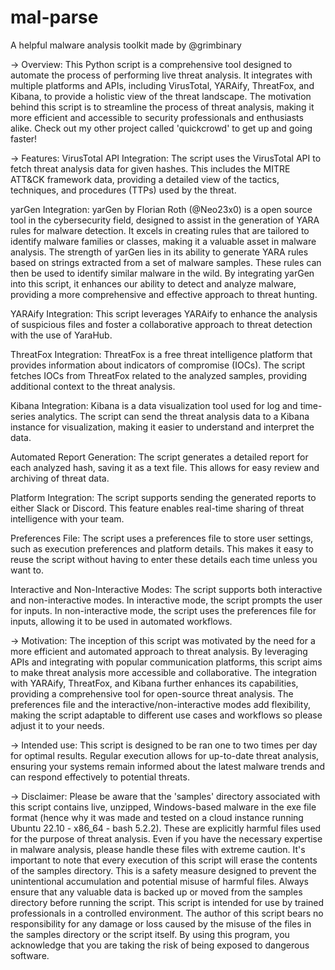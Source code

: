 # mal-parse
A helpful malware analysis toolkit made by @grimbinary

-> Overview: 
This Python script is a comprehensive tool designed to automate the process of performing live threat analysis. It integrates with multiple platforms and APIs, including VirusTotal, YARAify, ThreatFox, and Kibana, to provide a holistic view of the threat landscape. The motivation behind this script is to streamline the process of threat analysis, making it more efficient and accessible to security professionals and enthusiasts alike. Check out my other project called 'quickcrowd' to get up and going faster!

-> Features:
VirusTotal API Integration: The script uses the VirusTotal API to fetch threat analysis data for given hashes. This includes the MITRE ATT&CK framework data, providing a detailed view of the tactics, techniques, and procedures (TTPs) used by the threat.

yarGen Integration: yarGen by Florian Roth (@Neo23x0) is a open source tool in the cybersecurity field, designed to assist in the generation of YARA rules for malware detection. It excels in creating rules that are tailored to identify malware families or classes, making it a valuable asset in malware analysis. The strength of yarGen lies in its ability to generate YARA rules based on strings extracted from a set of malware samples. These rules can then be used to identify similar malware in the wild. By integrating yarGen into this script, it enhances our ability to detect and analyze malware, providing a more comprehensive and effective approach to threat hunting.

YARAify Integration: This script leverages YARAify to enhance the analysis of suspicious files and foster a collaborative approach to threat detection with the use of YaraHub.

ThreatFox Integration: ThreatFox is a free threat intelligence platform that provides information about indicators of compromise (IOCs). The script fetches IOCs from ThreatFox related to the analyzed samples, providing additional context to the threat analysis.

Kibana Integration: Kibana is a data visualization tool used for log and time-series analytics. The script can send the threat analysis data to a Kibana instance for visualization, making it easier to understand and interpret the data.

Automated Report Generation: The script generates a detailed report for each analyzed hash, saving it as a text file. This allows for easy review and archiving of threat data.

Platform Integration: The script supports sending the generated reports to either Slack or Discord. This feature enables real-time sharing of threat intelligence with your team.

Preferences File: The script uses a preferences file to store user settings, such as execution preferences and platform details. This makes it easy to reuse the script without having to enter these details each time unless you want to.

Interactive and Non-Interactive Modes: The script supports both interactive and non-interactive modes. In interactive mode, the script prompts the user for inputs. In non-interactive mode, the script uses the preferences file for inputs, allowing it to be used in automated workflows.

-> Motivation:
The inception of this script was motivated by the need for a more efficient and automated approach to threat analysis. By leveraging APIs and integrating with popular communication platforms, this script aims to make threat analysis more accessible and collaborative. The integration with YARAify, ThreatFox, and Kibana further enhances its capabilities, providing a comprehensive tool for open-source threat analysis. The preferences file and the interactive/non-interactive modes add flexibility, making the script adaptable to different use cases and workflows so please adjust it to your needs. 

-> Intended use: 
This script is designed to be ran one to two times per day for optimal results. Regular execution allows for up-to-date threat analysis, ensuring your systems remain informed about the latest malware trends and can respond effectively to potential threats.

-> Disclaimer:
Please be aware that the 'samples' directory associated with this script contains live, unzipped, Windows-based malware in the exe file format (hence why it was made and tested on a cloud instance running Ubuntu 22.10 - x86_64 - bash 5.2.2). These are explicitly harmful files used for the purpose of threat analysis. Even if you have the necessary expertise in malware analysis, please handle these files with extreme caution. It's important to note that every execution of this script will erase the contents of the samples directory. This is a safety measure designed to prevent the unintentional accumulation and potential misuse of harmful files. Always ensure that any valuable data is backed up or moved from the samples directory before running the script. This script is intended for use by trained professionals in a controlled environment. The author of this script bears no responsibility for any damage or loss caused by the misuse of the files in the samples directory or the script itself. By using this program, you acknowledge that you are taking the risk of being exposed to dangerous software.

